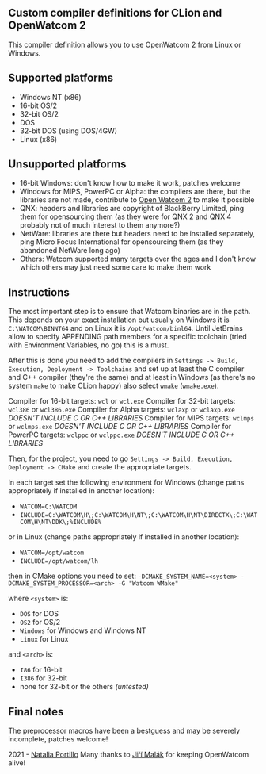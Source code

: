 ## Custom compiler definitions for CLion and OpenWatcom 2

This compiler definition allows you to use OpenWatcom 2 from Linux or Windows.

## Supported platforms

- Windows NT (x86)
- 16-bit OS/2
- 32-bit OS/2
- DOS
- 32-bit DOS (using DOS/4GW)
- Linux (x86)

## Unsupported platforms

- 16-bit Windows: don't know how to make it work, patches welcome
- Windows for MIPS, PowerPC or Alpha: the compilers are there, but the libraries are not made, contribute to [Open Watcom 2](https://github.com/open-watcom/open-watcom-v2) to make it possible
- QNX: headers and libraries are copyright of BlackBerry Limited, ping them for opensourcing them (as they were for QNX 2 and QNX 4 probably not of much interest to them anymore?)
- NetWare: libraries are there but headers need to be installed separately, ping Micro Focus International for opensourcing them (as they abandoned NetWare long ago)
- Others: Watcom supported many targets over the ages and I don't know which others may just need some care to make them work

## Instructions

The most important step is to ensure that Watcom binaries are in the path. This depends on your exact installation but usually on Windows it is `C:\WATCOM\BINNT64` and on Linux it is `/opt/watcom/binl64`. Until JetBrains allow to specify APPENDING path members for a specific toolchain (tried with Environment Variables, no go) this is a must.

After this is done you need to add the compilers in `Settings -> Build, Execution, Deployment -> Toolchains` and set up at least the C compiler and C++ compiler (they're the same) and at least in Windows (as there's no system `make` to make CLion happy) also select `wmake` (`wmake.exe`).

Compiler for 16-bit targets: `wcl` or `wcl.exe`
Compiler for 32-bit targets: `wcl386` or `wcl386.exe`
Compiler for Alpha targets: `wclaxp` or `wclaxp.exe` *DOESN'T INCLUDE C OR C++ LIBRARIES*
Compiler for MIPS targets: `wclmps` or `wclmps.exe` *DOESN'T INCLUDE C OR C++ LIBRARIES*
Compiler for PowerPC targets: `wclppc` or `wclppc.exe` *DOESN'T INCLUDE C OR C++ LIBRARIES*

Then, for the project, you need to go `Settings -> Build, Execution, Deployment -> CMake` and create the appropriate targets.

In each target set the following environment for Windows (change paths appropriately if installed in another location):

- `WATCOM=C:\WATCOM`
- `INCLUDE=C:\WATCOM\H\;C:\WATCOM\H\NT\;C:\WATCOM\H\NT\DIRECTX\;C:\WATCOM\H\NT\DDK\;%INCLUDE%`

or in Linux (change paths appropriately if installed in another location):

- `WATCOM=/opt/watcom`
- `INCLUDE=/opt/watcom/lh`

then in CMake options you need to set: `-DCMAKE_SYSTEM_NAME=<system> -DCMAKE_SYSTEM_PROCESSOR=<arch> -G "Watcom WMake"`

where `<system>` is:

- `DOS` for DOS
- `OS2` for OS/2
- `Windows` for Windows and Windows NT
- `Linux` for Linux

and `<arch>` is:

- `I86` for 16-bit
- `I386` for 32-bit
- none for 32-bit or the others *(untested)*

## Final notes

The preprocessor macros have been a bestguess and may be severely incomplete, patches welcome!

2021 - [Natalia Portillo](https://github.com/claunia)
Many thanks to [Jiří Malák](https://github.com/jmalak) for keeping OpenWatcom alive!
